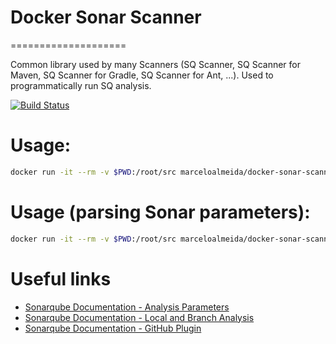 # Docker Sonar Scanner
====================

Common library used by many Scanners (SQ Scanner, SQ Scanner for Maven, SQ Scanner for Gradle, SQ Scanner for Ant, ...). Used to programmatically run SQ analysis.

[![Build Status](https://travis-ci.org/marceloalmeida/docker-sonar-scanner.svg?branch=master)](https://travis-ci.org/marceloalmeida/docker-sonar-scanner)

# Usage:
```sh
docker run -it --rm -v $PWD:/root/src marceloalmeida/docker-sonar-scanner:latest
```

# Usage (parsing Sonar parameters):
```sh
docker run -it --rm -v $PWD:/root/src marceloalmeida/docker-sonar-scanner:latest sonar-scanner -Dsonar.projectBaseDir=/root/src -Dsonar.host.url=https://sonarqube.yourcompany.com 
```

# Useful links
* [Sonarqube Documentation - Analysis Parameters](https://docs.sonarqube.org/display/SONAR/Analysis+Parameters)
* [Sonarqube Documentation - Local and Branch Analysis](https://docs.sonarqube.org/display/SONAR/Local+and+Branch+Analysis)
* [Sonarqube Documentation - GitHub Plugin](https://docs.sonarqube.org/display/PLUG/GitHub+Plugin)
